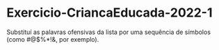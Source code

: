# Exercicio-CriancaEducada-2022-1
Substituí as palavras ofensivas da lista por uma sequência de símbolos (como #@$%*!&amp;, por exemplo).
